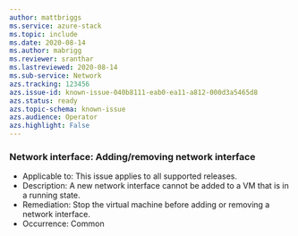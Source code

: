 ```yaml
---
author: mattbriggs
ms.service: azure-stack
ms.topic: include
ms.date: 2020-08-14
ms.author: mabrigg
ms.reviewer: sranthar
ms.lastreviewed: 2020-08-14
ms.sub-service: Network
azs.tracking: 123456
azs.issue-id: known-issue-040b8111-eab0-ea11-a812-000d3a5465d8
azs.status: ready
azs.topic-schema: known-issue
azs.audience: Operator
azs.highlight: False
---
```

### Network interface: Adding/removing network interface

- Applicable to: This issue applies to all supported releases.
- Description: A new network interface cannot be added to a VM that is in a running state.
- Remediation: Stop the virtual machine before adding or removing a network interface.
- Occurrence: Common